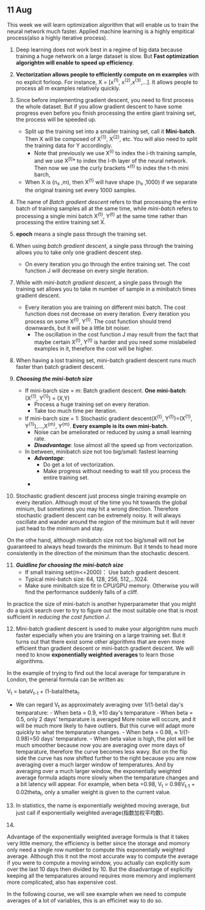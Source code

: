## 11 Aug
This week we will learn optimization algorithm that will enable us to train the neural network much faster. Applied machine learning is a highly empitical process(also a highly iterative process).


1. Deep learning does not work best in a regime of big data because training a huge network on a large dataset is slow. But **Fast optimization algorightm will enable to speed up efficiency**.

2. **Vectorization allows people to efficiently compute on m examples** with no explicit forloop. For instance, X = [x<sup>(1)</sup>, x<sup>(2)</sup>,x<sup>(3)</sup>,...]. It allows people to process all m examples relatively quickly.

3. Since before implementing gradient descent, you need to first process the whole dataset. But if you allow gradient descent to have some progress even before you finish processing the entire giant training set, the process will be speeded up.
	- Split up the training set into a smaller training set, call it **Mini-batch**. Then X will be composed of X<sup>{1}</sup>, X<sup>{2}</sup>, etc. You will also need to split the training data for Y accordingly.
		- Note that previously we use X<sup>(i)</sup> to index the i-th training sample, and we use X<sup>\[l\]</sup>* to index the l-th layer of the neural network. Then now we use the curly brackets \*<sup>{t}</sup> to index the t-th mini barch,
	- When X is (n<sub>x</sub> ,m), then X<sup>{t}</sup> will have shape (n<sub>x</sub> ,1000) if we separate the original training set every 1000 samples.

4. The name of *Batch gradient descent* refers to that processing the entire batch of training samples all at the same time, while *mini-batch* refers to processing a single mini batch X<sup>{t}</sup>, Y<sup>{t}</sup> at the same time rather than processing the entire training set X.

5. **epoch** means a single pass through the training set.

6. When using *batch gradient descent*, a single pass through the training allows you to take only one gradient descent step.
	- On every iteration you go through the entire training set. The cost function J will decrease on every single iteration.

7. While with *mini-batch gradient descent*, a single pass through the training set allows you to take m number of sample in a minibatch times gradient descent.
	- Every iteration you are training on different mini batch. The cost function does not decrease on every iteration. Every iteration you process on some X<sup>{t}</sup>, Y<sup>{t}</sup>. The cost function should trend downwards, but it will be a little bit noiser.
		- The oscillation in the cost function J may result from the fact that maybe certain  X<sup>{t}</sup>, Y<sup>{t}</sup> is harder and you need some mislabeled examples in it, therefore the cost will be higher.  

8. When having a lost training set, mini-batch gradient descent runs much faster than batch gradient descent.

9. ***Choosing the mini-batch size***
	- If mini-barch size = m: Batch gradient descent. **One mini-batch**: (X<sup>{1}</sup>, Y<sup>{1}</sup>) = (X,Y)
		- Process a huge training set on every iteration.
		- Take too much time per iteration.
	- If mini-barch size = 1: Stochastic gradient descent(X<sup>{t}</sup>, Y<sup>{t}</sup>)=(X<sup>{1}</sup>, Y<sup>{1}</sup>),...,X<sup>{m}</sup>, Y<sup>{m}</sup>. **Every example is its own mini-batch**.
		- Noise can be ameliorated or reduced by using a small learning rate.
		- ***Disadvantage***: lose almost all the speed up from vectorization.
	- In between, minibatch size not too big/small: fastest learning
		- ***Advantage***:
			- Do get a lot of vectorization.
			- Make progress without needing to wait till you process the entire training set.
		- 

10. Stochastic gradient descent just process single training example on every iteration. Although most of the time you hit towards the global minium, but sometimes you may hit a wrong direction. Therefore stochastic gradient descent can be extremely noisy. It will always oscillate and wander around the region of the minimum but it will never just head to the minimum and stay. 

On the othe hand, although minibatch size not too big/small will not be guaranteed to always head towards the minimum. But it tends to head more consistently in the direction of the minimum than the stochastic descent.  

11. ***Guidline for choosing the mini-batch size***
	- If small training set(m<=2000)： Use batch gradient descent.
	- Typical mini-batch size: 64, 128, 256, 512,...1024.
	- Make sure minibatch size fit in CPU/GPU memory. Otherwise you will find the performance suddenly falls of  a cliff.

In practice the size of mini-batch is another hyperparameter that you might do a quick search over to try to figure out the most suitable one that is most sufficient in *reducing the cost function J*.

12. Mini-batch gradient descent is used to make your algorightm runs much faster especially when you are training on a large training set. But it turns out that there exist some other algorithms that are even more efficient than gradient descent or mini-batch gradient descent. We will need to know **exponentially weighted averages** to learn those algorithms.

In the example of trying to find out the local average for temparature in London, the general formula can be written as:

V<sub>t</sub> = bataV<sub>t-1</sub> + (1-bata)theta<sub>t</sub>. 	

- We can regard V<sub>t</sub> as approximately averaging over 1/(1-beta) day's temparature:
		- When beta = 0.9, ≈10 day's temparature
	 	- When beta = 0.5, only 2 days' temparature is averaged
			More noise will occure, and it will be much more likely to have outliers. But this curve will adapt more quickly to what the temparature changes.
		- When beta = 0.98, ≈ 1/(1-0.98)=50 days' temparature.
			- When beta value is high, the plot will be much smoother because now you are averaging over more days of temparature, therefore the curve becomes less wavy. But on the flip side the curve has now shifted further to the right because you are now averaging over a much larger window of temperatures. And by averaging over a much larger window, the exponentially weighted average formula adapts more slowly when the temparature changes and a bit latency will appear. For example, when beta =0.98, V<sub>t</sub> = 0.98V<sub>t-1</sub> + 0.02theta<sub>t</sub>, only a smaller weight is given to the current value. 

13. In statistics, the name is exponentially weighted moving average, but just call if exponentially weighted average(指数加权平均数). 

14. 


Advantage of the exponentially weighted average formula is that it takes very little memory, the efficiency is better since the storage and momory only need a single row number to compute this exponentially weighted average. Although this it not the most accurate way to compute the average if you were to compute a moving window, you actually can explicitly sum over the last 10 days then divided by 10. But the disadvantage of explicitly keeping all the temparatures around requires more memory and implement more complicated, also has expensive cost.

In the following course, we will see example when we need to compute averages of a lot of variables, this is an efficinet way to do so.
